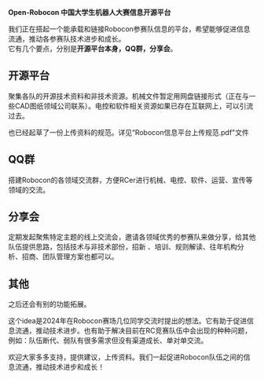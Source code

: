 **Open-Robocon 中国大学生机器人大赛信息开源平台**

我们正在搭起一个能承载和链接Robocon参赛队信息的平台，希望能够促进信息流通，推动各参赛队技术进步和成长。  
它有几个要点，分别是**开源平台本身，QQ群，分享会**。

## 开源平台
聚集各队的开源技术资料和非技术资源。机械文件暂定用网盘链接形式（正在与一些CAD图纸领域公司联系）。电控和软件相关资源如果已存在互联网上，可以引流过去。  

也已经起草了一份上传资料的规范。详见“Robocon信息平台上传规范.pdf"文件

## QQ群
搭建Robocon的各领域交流群，方便RCer进行机械、电控、软件、运营、宣传等领域的交流。

## 分享会

定期发起聚焦特定主题的线上交流会，邀请各领域优秀的参赛队来做分享，给其他队伍提供思路，包括技术与非技术部份，招新 、培训、规则解读、往年机构分析、招商、团队管理方案也都可以。

## 其他

之后还会有别的功能拓展。  

这个idea是2024年在Robocon赛场几位同学交流时提出的想法。它有助于促进信息流通，推动技术进步。也有助于解决目前在RC竞赛队伍中会出现的种种问题，例如：队伍断代、弱队有很多需求但没有渠道成长、单对单交流。  

欢迎大家多多支持，提供建议，上传资料。我们一起促进Robocon队伍之间的信息流通，推动技术进步和成长！
